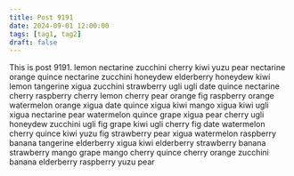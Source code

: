 ```yaml
---
title: Post 9191
date: 2024-09-01 12:00:00
tags: [tag1, tag2]
draft: false
---
```

This is post 9191.
lemon
nectarine
zucchini
cherry
kiwi
yuzu
pear
nectarine
orange
quince
nectarine
zucchini
honeydew
elderberry
honeydew
kiwi
lemon
tangerine
xigua
zucchini
strawberry
ugli
ugli
date
quince
nectarine
cherry
raspberry
cherry
lemon
cherry
pear
orange
fig
raspberry
orange
watermelon
orange
xigua
date
quince
xigua
kiwi
mango
xigua
kiwi
ugli
xigua
nectarine
pear
watermelon
quince
grape
xigua
pear
cherry
ugli
honeydew
zucchini
ugli
fig
grape
kiwi
ugli
cherry
fig
date
watermelon
cherry
quince
kiwi
yuzu
fig
strawberry
pear
xigua
watermelon
raspberry
banana
tangerine
elderberry
xigua
kiwi
elderberry
strawberry
banana
strawberry
mango
grape
mango
cherry
quince
cherry
orange
zucchini
banana
elderberry
raspberry
yuzu
pear
